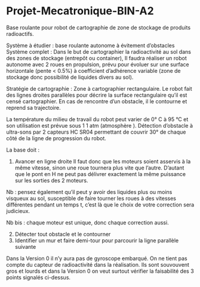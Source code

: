 # Projet-Mecatronique-BIN-A2

Base roulante pour robot de cartographie de zone de stockage de
produits radioactifs.

Système à étudier : base roulante autonome à évitement d’obstacles Système complet :
Dans le but de cartographier la radioactivité au sol dans des zones de stockage (entrepôt ou container),
Il faudra réaliser un robot autonome avec 2 roues en propulsion, prévu pour évoluer sur une surface
horizontale (pente < 0.5%) à coefficient d’adhérence variable (zone de stockage donc possibilité de liquides
divers au sol).

Stratégie de cartographie :
Zone à cartographier rectangulaire.
Le robot fait des lignes droites parallèles pour décrire la surface rectangulaire qu’il est censé cartographier.
En cas de rencontre d’un obstacle, il le contourne et reprend sa trajectoire.

La température du milieu de travail du robot peut varier de 0° C à 95 °C et son utilisation est prévue sous 1
1 atm (atmosphère ).
Détection d’obstacle à ultra-sons par 2 capteurs HC SR04 permettant de couvrir 30° de chaque côté de la
ligne de progression du robot.

La base doit :
1. Avancer en ligne droite Il faut donc que les moteurs soient asservis à la même vitesse, sinon une roue
tournera plus vite que l’autre. D’autant que le pont en H ne peut pas délivrer exactement la même puissance
sur les sorties des 2 moteurs.

Nb : pensez également qu’il peut y avoir des liquides plus ou moins visqueux au sol, susceptible de faire
tourner les roues à des vitesses différentes pendant un temps t, c’est là que le choix de votre correction sera
judicieux.

Nb bis : chaque moteur est unique, donc chaque correction aussi.

2. Détecter tout obstacle et le contourner
3. Identifier un mur et faire demi-tour pour parcourir la ligne parallèle suivante

Dans la Version 0 il n’y aura pas de gyroscope embarqué.
On ne tient pas compte du capteur de radioactivité dans la réalisation. Ils sont souvouvent gros et lourds et
dans la Version 0 on veut surtout vérifier la faisabilité des 3 points signalés ci-dessus.
